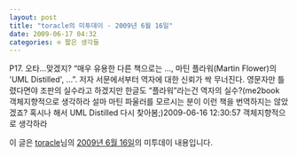 ```yaml
---
layout: post
title: "toracle의 미투데이 - 2009년 6월 16일"
date: 2009-06-17 04:32
categories: ⊙ 짧은 생각들
---
```


P17. 오타…맞겠지? “매우 유용한 다른 책으로는 …, 마틴 플라워(Martin Flower)의 'UML Distilled', …”. 저자 서문에서부터 역자에 대한 신뢰가 싹 무너진다. 영문자만 틀렸다면야 조판의 실수라고 하겠지만 한글도 “플라워”라는건 역자의 실수?(me2book 객체지향적으로 생각하라 설마 마틴 파울러를 모르시는 분이 이런 책을 번역하지는 않았겠죠? 혹시나 해서 UML Distilled 다시 찾아봄;)2009-06-16 12:30:57            객체지향적으로 생각하라

이 글은 [toracle](http://me2day.net/toracle)님의 [2009년 6월 16일](http://me2day.net/toracle/2009/06/16#12:30:57)의 미투데이 내용입니다.


       
